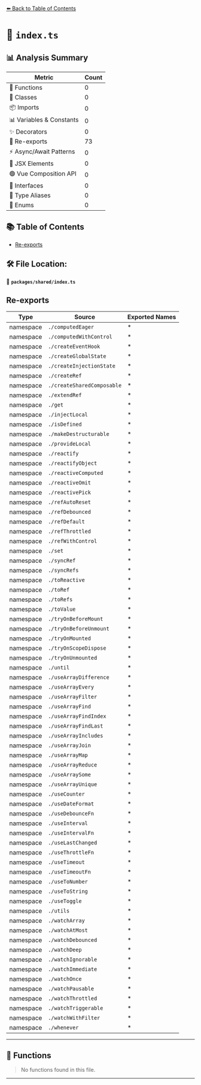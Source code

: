 [⬅️ Back to Table of Contents](../../index.md)

# 📄 `index.ts`

## 📊 Analysis Summary

| Metric | Count |
|--------|-------|
| 🔧 Functions | 0 |
| 🧱 Classes | 0 |
| 📦 Imports | 0 |
| 📊 Variables & Constants | 0 |
| ✨ Decorators | 0 |
| 🔄 Re-exports | 73 |
| ⚡ Async/Await Patterns | 0 |
| 💠 JSX Elements | 0 |
| 🟢 Vue Composition API | 0 |
| 📐 Interfaces | 0 |
| 📑 Type Aliases | 0 |
| 🎯 Enums | 0 |

## 📚 Table of Contents

- [Re-exports](#re-exports)

## 🛠️ File Location:
📂 **`packages/shared/index.ts`**

## Re-exports

| Type | Source | Exported Names |
|------|--------|----------------|
| namespace | `./computedEager` | * |
| namespace | `./computedWithControl` | * |
| namespace | `./createEventHook` | * |
| namespace | `./createGlobalState` | * |
| namespace | `./createInjectionState` | * |
| namespace | `./createRef` | * |
| namespace | `./createSharedComposable` | * |
| namespace | `./extendRef` | * |
| namespace | `./get` | * |
| namespace | `./injectLocal` | * |
| namespace | `./isDefined` | * |
| namespace | `./makeDestructurable` | * |
| namespace | `./provideLocal` | * |
| namespace | `./reactify` | * |
| namespace | `./reactifyObject` | * |
| namespace | `./reactiveComputed` | * |
| namespace | `./reactiveOmit` | * |
| namespace | `./reactivePick` | * |
| namespace | `./refAutoReset` | * |
| namespace | `./refDebounced` | * |
| namespace | `./refDefault` | * |
| namespace | `./refThrottled` | * |
| namespace | `./refWithControl` | * |
| namespace | `./set` | * |
| namespace | `./syncRef` | * |
| namespace | `./syncRefs` | * |
| namespace | `./toReactive` | * |
| namespace | `./toRef` | * |
| namespace | `./toRefs` | * |
| namespace | `./toValue` | * |
| namespace | `./tryOnBeforeMount` | * |
| namespace | `./tryOnBeforeUnmount` | * |
| namespace | `./tryOnMounted` | * |
| namespace | `./tryOnScopeDispose` | * |
| namespace | `./tryOnUnmounted` | * |
| namespace | `./until` | * |
| namespace | `./useArrayDifference` | * |
| namespace | `./useArrayEvery` | * |
| namespace | `./useArrayFilter` | * |
| namespace | `./useArrayFind` | * |
| namespace | `./useArrayFindIndex` | * |
| namespace | `./useArrayFindLast` | * |
| namespace | `./useArrayIncludes` | * |
| namespace | `./useArrayJoin` | * |
| namespace | `./useArrayMap` | * |
| namespace | `./useArrayReduce` | * |
| namespace | `./useArraySome` | * |
| namespace | `./useArrayUnique` | * |
| namespace | `./useCounter` | * |
| namespace | `./useDateFormat` | * |
| namespace | `./useDebounceFn` | * |
| namespace | `./useInterval` | * |
| namespace | `./useIntervalFn` | * |
| namespace | `./useLastChanged` | * |
| namespace | `./useThrottleFn` | * |
| namespace | `./useTimeout` | * |
| namespace | `./useTimeoutFn` | * |
| namespace | `./useToNumber` | * |
| namespace | `./useToString` | * |
| namespace | `./useToggle` | * |
| namespace | `./utils` | * |
| namespace | `./watchArray` | * |
| namespace | `./watchAtMost` | * |
| namespace | `./watchDebounced` | * |
| namespace | `./watchDeep` | * |
| namespace | `./watchIgnorable` | * |
| namespace | `./watchImmediate` | * |
| namespace | `./watchOnce` | * |
| namespace | `./watchPausable` | * |
| namespace | `./watchThrottled` | * |
| namespace | `./watchTriggerable` | * |
| namespace | `./watchWithFilter` | * |
| namespace | `./whenever` | * |


---

## 🔧 Functions

> No functions found in this file.


---
